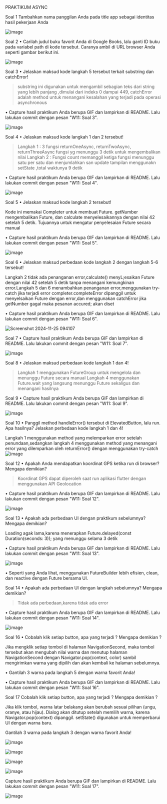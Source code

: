 PRAKTIKUM ASYNC

Soal 1
Tambahkan nama panggilan Anda pada title app sebagai identitas hasil pekerjaan Anda

![image](https://github.com/user-attachments/assets/6434b484-503a-4166-ac3b-eafc0d250e43)

Soal 2
•	Carilah judul buku favorit Anda di Google Books, lalu ganti ID buku pada variabel path di kode tersebut. Caranya ambil di URL browser Anda seperti gambar berikut ini.

![image](https://github.com/user-attachments/assets/dcf87be5-e366-42f0-8f69-75cb879ecc57)

Soal 3
•	Jelaskan maksud kode langkah 5 tersebut terkait substring dan catchError!

>	substring  ini digunakan untuk mengambil sebagian teks dari string yang lebih panjang ,dimulai dari indeks 0 dampai 449, catchError adalah method untuk menangani kesalahan yang terjadi pada operasi asynchronous

•	Capture hasil praktikum Anda berupa GIF dan lampirkan di README. Lalu lakukan commit dengan pesan "W11: Soal 3".

![image](https://github.com/user-attachments/assets/7303fbaa-a05f-48c5-a61f-9a71bd171b93)

Soal 4
•	Jelaskan maksud kode langkah 1 dan 2 tersebut!

>Langkah 1 : 3 fungsi returnOneAsync, returnTwoAsync, returnThreeAsync fungsi yg menunggu 3 detik untuk mengembalikan nilai 
>Langkah 2 : Fungsi count memanggil ketiga fungsi menunggu satu per satu dan menjumlahkan san update tampilan menggunakn setState ,total waktunya 9 detik


•	Capture hasil praktikum Anda berupa GIF dan lampirkan di README. Lalu lakukan commit dengan pesan "W11: Soal 4".

![image](https://github.com/user-attachments/assets/ac1fe1ae-a759-4e23-9dc6-20fd1c81ac56)

Soal 5
•	Jelaskan maksud kode langkah 2 tersebut!

Kode ini memakai Completer untuk membuat Future. getNumber mengembalikan Future, dan calculate menyelesaikannya dengan nilai 42 setelah 5 detik. Tujuannya untuk mengatur penyelesaian Future secara manual

•	Capture hasil praktikum Anda berupa GIF dan lampirkan di README. Lalu lakukan commit dengan pesan "W11: Soal 5".

![image](https://github.com/user-attachments/assets/8768c3df-8abd-4f98-85c3-2045d9ccf4a2)

Soal 6
•	Jelaskan maksud perbedaan kode langkah 2 dengan langkah 5-6 tersebut!

Langkah 2 tidak ada penanganan error,calculate() menyL;esaikan Future dengan nilai 42 setelah 5 detik tanpa menangani kemungkinan error.Langkah 5 dan 6 menambahkan penanganan error,menggunakan try-catch jika terjadi error completer.completeError dipanggil untuk menyelsaikan Future dengan error,dan menggunakan catchError jika getNumber gagal maka pesanan accured; akan diset

•	Capture hasil praktikum Anda berupa GIF dan lampirkan di README. Lalu lakukan commit dengan pesan "W11: Soal 6".

![Screenshot 2024-11-25 094107](https://github.com/user-attachments/assets/e6e5164c-67e5-4da5-bcb2-e454bb5fb902)

Soal 7
•	Capture hasil praktikum Anda berupa GIF dan lampirkan di README. Lalu lakukan commit dengan pesan "W11: Soal 7".

![image](https://github.com/user-attachments/assets/f7520186-f5fa-46e8-8ed5-f72101cf5f5d)

Soal 8
•	Jelaskan maksud perbedaan kode langkah 1 dan 4!

>Langkah 1 menggunakan FutureGroup untuk mengelola dan menunggu Future secara manual
>Langkah 4 menggunakan Future.wait yang langsung menunggu Future sekaligus dan menangani hasilnya

Soal 9
•	Capture hasil praktikum Anda berupa GIF dan lampirkan di README. Lalu lakukan commit dengan pesan "W11: Soal 9".

![image](https://github.com/user-attachments/assets/31aeb9c3-b48b-4f89-855b-62257f8fabd5)

 Soal 10
•	Panggil method handleError() tersebut di ElevatedButton, lalu run. Apa hasilnya? Jelaskan perbedaan kode langkah 1 dan 4!

Langkah 1 menggunakan method yang melemparkan error setelah penundaan,sedangkan langkah 4 menggunakan method yang menangani error yang dilemparkan oleh returnError() dengan menggunakan try-catch
![image](https://github.com/user-attachments/assets/3047abd8-bc35-442f-ae92-2881e27e2178)

Soal 12
•	Apakah Anda mendapatkan koordinat GPS ketika run di browser? Mengapa demikian?

>Koordinat GPS dapat diperoleh saat run aplikasi flutter dengan menggunakan API Geolocation

•	Capture hasil praktikum Anda berupa GIF dan lampirkan di README. Lalu lakukan commit dengan pesan "W11: Soal 12".

![image](https://github.com/user-attachments/assets/eadfaed8-163c-4e90-a35f-27d9479b0afa)

Soal 13
•	Apakah ada perbedaan UI dengan praktikum sebelumnya? Mengapa demikian?

Loading agak lama,karena menerapkan Future.delayed(const Duration(seconds: 3)); yang menunggu selama 3 detik 

•	Capture hasil praktikum Anda berupa GIF dan lampirkan di README. Lalu lakukan commit dengan pesan "W11: Soal 13".

![image](https://github.com/user-attachments/assets/aecdc3a8-15dd-4637-ba3c-ccdad182ad50)


•	Seperti yang Anda lihat, menggunakan FutureBuilder lebih efisien, clean, dan reactive dengan Future bersama UI.

Soal 14
•	Apakah ada perbedaan UI dengan langkah sebelumnya? Mengapa demikian?

>Tidak ada perbedaan,karena tidak ada error

•	Capture hasil praktikum Anda berupa GIF dan lampirkan di README. Lalu lakukan commit dengan pesan "W11: Soal 14".

![image](https://github.com/user-attachments/assets/47ae3d8b-e219-40eb-9200-60aab0438817)

Soal 16
•	Cobalah klik setiap button, apa yang terjadi ? Mengapa demikian ?

Jika mengklik setiap tombol di halaman NavigationSecond, maka tombol tersebut akan mengubah nilai warna dan menutup halaman NavigationSecond dengan Navigator.pop(context, color) sambil mengirimkan warna yang dipilih dan akan kembali ke halaman sebelumnya.

•	Gantilah 3 warna pada langkah 5 dengan warna favorit Anda!



•	Capture hasil praktikum Anda berupa GIF dan lampirkan di README. Lalu lakukan commit dengan pesan "W11: Soal 16".


Soal 17
Cobalah klik setiap button, apa yang terjadi ? Mengapa demikian ?

Jika klik tombol, warna latar belakang akan berubah sesuai pilihan (ungu, oranye, atau hijau). Dialog akan ditutup setelah memilih warna, karena Navigator.pop(context) dipanggil. setState() digunakan untuk memperbarui UI dengan warna baru.

Gantilah 3 warna pada langkah 3 dengan warna favorit Anda!

![image](https://github.com/user-attachments/assets/41d44a98-38ed-4cfa-8807-8bcf44d67e3f)

![image](https://github.com/user-attachments/assets/302d5802-9bec-41b7-8164-bbe30421f1b3)

![image](https://github.com/user-attachments/assets/b4edd872-d3b7-42a6-9aa1-22aa46f32144)

![image](https://github.com/user-attachments/assets/8d517358-89db-401f-a487-eb47397be6ea)


Capture hasil praktikum Anda berupa GIF dan lampirkan di README. Lalu lakukan commit dengan pesan "W11: Soal 17".

![image](https://github.com/user-attachments/assets/3d2970ce-0c57-4c00-a700-c1cb300e45ca)















